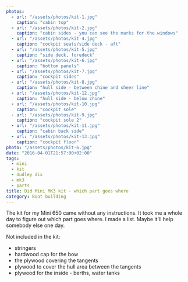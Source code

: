 ```yaml
---
photos:
  - url: "/assets/photos/kit-1.jpg"
    caption: "cabin top"
  - url: "/assets/photos/kit-2.jpg"
    caption: "cabin sides - you can see the marks for the windows"
  - url: "/assets/photos/kit-4.jpg"
    caption: "cockpit seats/side deck - aft"
  - url: "/assets/photos/kit-5.jpg"
    caption: "side deck, foredeck"
  - url: "/assets/photos/kit-6.jpg"
    caption: "bottom panels"
  - url: "/assets/photos/kit-7.jpg"
    caption: "cockpit sides"
  - url: "/assets/photos/kit-8.jpg"
    caption: "hull side - between chine and sheer line"
  - url: "/assets/photos/kit-12.jpg"
    caption: "hull side - below chine"
  - url: "/assets/photos/kit-10.jpg"
    caption: "cockpit sole"
  - url: "/assets/photos/kit-9.jpg"
    caption: "cockpit sole 2"
  - url: "/assets/photos/kit-11.jpg"
    caption: "cabin back side"
  - url: "/assets/photos/kit-13.jpg"
    caption: "cockpit floor"
photo: "/assets/photos/kit-6.jpg"
date: "2016-04-01T21:57:00+02:00"
tags:
  - mini
  - kit
  - dudley dix
  - mk3
  - parts
title: Did Mini MK3 kit - which part goes where
category: Boat building
---
```


The kit for my Mini 650 came without any instructions. It took me a whole day to figure out which part goes where. I made a list. Maybe it'll help somebody else one day.

Not included in the kit:

- stringers
- hardwood cap for the bow
- the plywood covering the tangents
- plywood to cover the hull area between the tangents
- plywood for the inside - berths, water tanks
